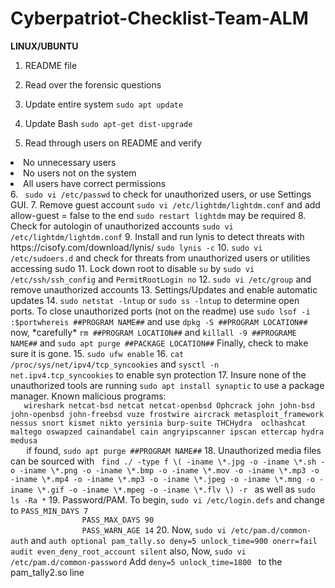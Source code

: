 # Cyberpatriot-Checklist-Team-ALM

<strong>LINUX/UBUNTU</strong>

1. README file

2. Read over the forensic questions

3. Update entire system <code>sudo apt update</code>

4. Update Bash <code>sudo apt-get dist-upgrade</code>

5. Read through users on README and verify <ul>
<li>No unnecessary users</li>
<li>No users not on the system</li>
<li>All users have correct permissions</li>
   </ul>
6. <code> sudo vi /etc/passwd</code> to check for unauthorized users, or use Settings GUI.
7. Remove guest account <code>sudo vi /etc/lightdm/lightdm.conf</code> and add allow-guest = false to the end <code>sudo restart lightdm</code> may be required
8. Check for autologin of unauthorized accounts <code>sudo vi /etc/lightdm/lightdm.conf</code>
9. Install and run lynis to detect threats with https://cisofy.com/download/lynis/ <code>sudo lynis -c</code>
10. <code>sudo vi /etc/sudoers.d</code> and check for threats from unauthorized users or utilities accessing sudo
11. Lock down root to disable <code>su</code> by <code>sudo vi /etc/ssh/ssh_config</code> and <code>PermitRootLogin no</code>
12. <code>sudo vi /etc/group</code> and remove unauthorized accounts
13. Settings/Updates and enable automatic updates
14. <code>sudo netstat -lntup</code> or <code>sudo ss -lntup</code> to determine open ports. To close unauthorized ports (not on the readme) use <code>sudo lsof -i :$port</code><code>whereis ##PROGRAM NAME##</code> and use <code>dpkg -S ##PROGRAM LOCATION##</code> now, *carefully* <code>rm ##PROGRAM LOCATION##</code> and <code>killall -9 ##PROGRAME NAME##</code> and <code>sudo apt purge ##PACKAGE LOCATION##</code> Finally, check to make sure it is gone.
15. <code>sudo ufw enable</code>
16. <code>cat /proc/sys/net/ipv4/tcp_syncookies</code> and <code>sysctl -n net.ipv4.tcp_syncookies</code> to enable syn protection
17. Insure none of the unauthorized tools are running <code>sudo apt install synaptic</code> to use a package manager. Known malicious programs:
   <code>
   wireshark netcat-bsd netcat netcat-openbsd Ophcrack john john-bsd john-openbsd john-freebsd vuze frostwire aircrack metasploit_framework nessus snort kismet nikto yersinia burp-suite THCHydra  oclhashcat  maltego oswapzed cainandabel cain angryipscanner ipscan ettercap hydra medusa
   </code> if found, <code>sudo apt purge ##PROGRAM NAME##</code>
18. Unauthorized media files can be sourced with <code> find ./ -type f \( -iname \*.jpg -o -iname \*.sh -o -iname \*.png -o -iname \*.bmp -o -iname \*.mov -o -iname \*.mp3 -o -iname \*.mp4 -o -iname \*.mp3 -o -iname \*.jpeg -o -iname \*.mng -o -iname \*.gif -o -iname \*.mpeg -o -iname \*.flv \) -r </code> as well as <code>sudo ls -Ra *</code>
19. Password/PAM. To begin, <code>sudo vi /etc/login.defs</code> and change to <code>PASS_MIN_DAYS 7
				PASS_MAX_DAYS 90
				PASS_WARN_AGE 14</code>
20. Now, <code>sudo vi /etc/pam.d/common-auth</code> and <code>auth optional pam_tally.so deny=5 unlock_time=900 onerr=fail audit even_deny_root_account silent</code> also, Now, <code>sudo vi /etc/pam.d/common-password</code> Add <code>deny=5 unlock_time=1800 </code> to the pam_tally2.so line
